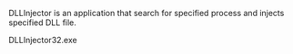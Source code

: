 DLLInjector is an application that search for specified process and injects specified DLL file.

DLLInjector32.exe <ProcessName> <DLLPath> 
